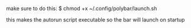 make sure to do this:
$ chmod +x ~/.config/polybar/launch.sh 

this makes the autorun script executable so the bar will launch on startup 
